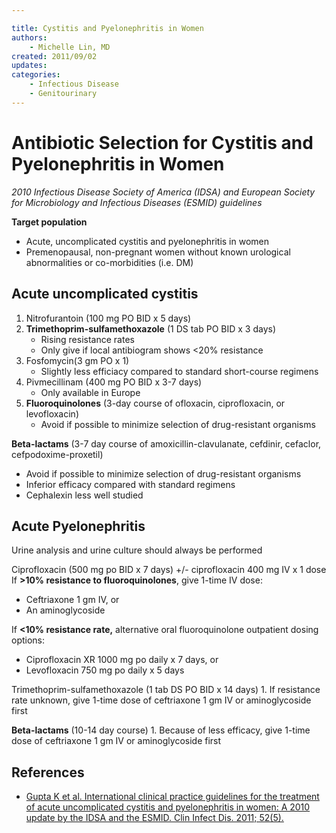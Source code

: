 ```yaml
---

title: Cystitis and Pyelonephritis in Women
authors:
    - Michelle Lin, MD
created: 2011/09/02
updates:
categories:
    - Infectious Disease
    - Genitourinary
---
```


# Antibiotic Selection for Cystitis and Pyelonephritis in Women

_2010 Infectious Disease Society of America (IDSA) and European Society for Microbiology and Infectious Diseases (ESMID) guidelines_

**Target population**

- Acute, uncomplicated cystitis and pyelonephritis in women 
- Premenopausal, non-pregnant women without known urological abnormalities or co-morbidities (i.e. DM)

## Acute uncomplicated cystitis

1. <span class="drug">Nitrofurantoin</span> (100 mg PO BID x 5 days)
2. **<span class="drug">Trimethoprim</span>-sulfamethoxazole** (1 DS tab PO BID x 3 days)
   - Rising resistance rates
   - Only give if local antibiogram shows &lt;20% resistance
3. <span class="drug">Fosfomycin</span>(3 gm PO x 1) 
   - Slightly less efficiacy compared to standard short-course regimens 
4. <span class="drug">Pivmecillinam</span> (400 mg PO BID x 3-7 days) 
   - Only available in Europe
5. **Fluoroquinolones** (3-day course of <span class="drug">ofloxacin</span>, <span class="drug">ciprofloxacin</span>, or <span class="drug">levofloxacin</span>) 
   - Avoid if possible to minimize selection of drug-resistant organisms

**Beta-lactams** (3-7 day course of <span class="drug">amoxicillin-clavulanate</span>, <span class="drug">cefdinir</span>, <span class="drug">cefaclor</span>, <span class="drug">cefpodoxime-proxetil)</span>

- Avoid if possible to minimize selection of drug-resistant organisms
- Inferior efficacy compared with standard regimens
- <span class="drug">Cephalexin</span> less well studied

## Acute Pyelonephritis

Urine analysis and urine culture should always be performed 

<span class="drug">Ciprofloxacin</span> (500 mg po BID x 7 days) +/- <span class="drug">ciprofloxacin</span> 400 mg IV x 1 dose
If **>10% resistance to fluoroquinolones**, give 1-time IV dose:

- <span class="drug">Ceftriaxone</span> 1 gm IV, or 
- An aminoglycoside 

If **&lt;10% resistance rate,** alternative oral fluoroquinolone outpatient dosing options:

- <span class="drug">Ciprofloxacin</span> XR 1000 mg po daily x 7 days, or
- <span class="drug">Levofloxacin</span> 750 mg po daily x 5 days 

<span class="drug">Trimethoprim-sulfamethoxazole</span> (1 tab DS PO BID x 14 days)
1\.  If resistance rate unknown, give 1-time dose of <span class="drug">ceftriaxone</span> 1 gm IV or aminoglycoside first

**Beta-lactams** (10-14 day course)
1\.  Because of less efficacy, give 1-time dose of <span class="drug">ceftriaxone</span> 1 gm IV or aminoglycoside first 

## References

- [Gupta K et al. International clinical practice guidelines for the treatment of acute uncomplicated cystitis and pyelonephritis in women: A 2010 update by the IDSA and the ESMID. Clin Infect Dis. 2011; 52(5).](https://www.ncbi.nlm.nih.gov/pubmed/10589881)
